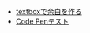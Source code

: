 - [textboxで余白を作る](https://good-yuuta.hatenablog.com/entry/2022/08/26/001321?_ga=2.220847768.1077274209.1661440379-1524494941.1630950902)
- [Code Penテスト](https://good-yuuta.hatenablog.com/entry/2022/09/02/002522)